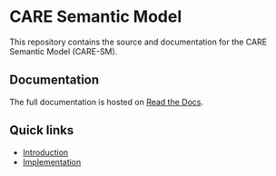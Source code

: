# CARE Semantic Model

This repository contains the source and documentation for the CARE Semantic Model (CARE-SM).

## Documentation

The full documentation is hosted on [Read the Docs](https://care-sm-docs.readthedocs.io/en/latest/). 

## Quick links

- [Introduction](docs/introduction.md)
- [Implementation](docs/implementation.md)
